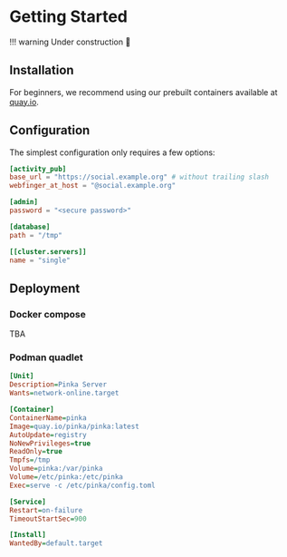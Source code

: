 # Getting Started

!!! warning
    Under construction 🚧

## Installation

For beginners, we recommend using our prebuilt containers available at
[quay.io](https://quay.io/repository/pinka/pinka).

## Configuration

The simplest configuration only requires a few options:

```toml
[activity_pub]
base_url = "https://social.example.org" # without trailing slash
webfinger_at_host = "@social.example.org"

[admin]
password = "<secure password>"

[database]
path = "/tmp"

[[cluster.servers]]
name = "single"
```

## Deployment

### Docker compose

TBA

### Podman quadlet

```ini
[Unit]
Description=Pinka Server
Wants=network-online.target

[Container]
ContainerName=pinka
Image=quay.io/pinka/pinka:latest
AutoUpdate=registry
NoNewPrivileges=true
ReadOnly=true
Tmpfs=/tmp
Volume=pinka:/var/pinka
Volume=/etc/pinka:/etc/pinka
Exec=serve -c /etc/pinka/config.toml

[Service]
Restart=on-failure
TimeoutStartSec=900

[Install]
WantedBy=default.target
```
